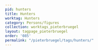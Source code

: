 ```yaml
---
pid: hunters
title: Hunters
worktag: Hunters
category: Persons/figures
collection: worktags_pieterbruegel
layout: tagpage_pieterbruegel
order: '085'
permalink: "/pieterbruegel/tags/hunters/"
---
```

